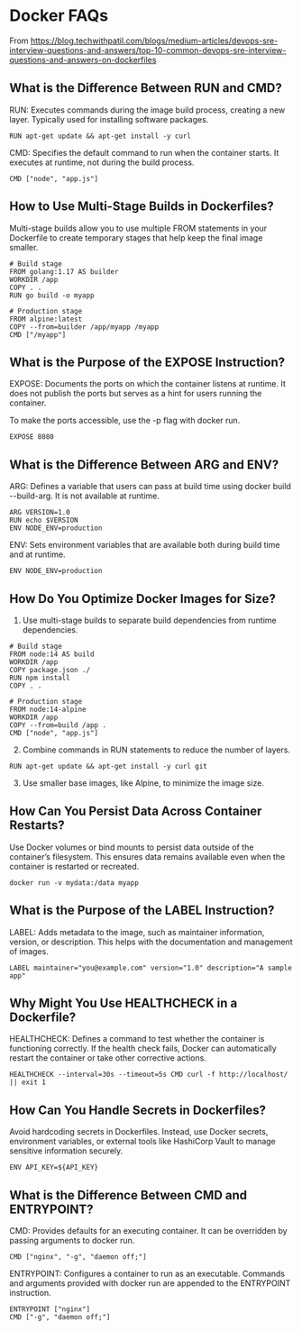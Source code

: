 # Docker FAQs

From https://blog.techwithpatil.com/blogs/medium-articles/devops-sre-interview-questions-and-answers/top-10-common-devops-sre-interview-questions-and-answers-on-dockerfiles


## What is the Difference Between RUN and CMD?

RUN: Executes commands during the image build process, creating a new layer. Typically used for installing software packages.

```
RUN apt-get update && apt-get install -y curl
```

CMD: Specifies the default command to run when the container starts. It executes at runtime, not during the build process.

```
CMD ["node", "app.js"]
```

## How to Use Multi-Stage Builds in Dockerfiles?

Multi-stage builds allow you to use multiple FROM statements in your Dockerfile to create temporary stages that help keep the final image smaller.

```
# Build stage
FROM golang:1.17 AS builder
WORKDIR /app
COPY . .
RUN go build -o myapp

# Production stage
FROM alpine:latest
COPY --from=builder /app/myapp /myapp
CMD ["/myapp"]
```

## What is the Purpose of the EXPOSE Instruction?

EXPOSE: Documents the ports on which the container listens at runtime. It does not publish the ports but serves as a hint for users running the container.

To make the ports accessible, use the -p flag with docker run.

```
EXPOSE 8080
```

## What is the Difference Between ARG and ENV?

ARG: Defines a variable that users can pass at build time using docker build --build-arg. It is not available at runtime.

```
ARG VERSION=1.0
RUN echo $VERSION
ENV NODE_ENV=production
```

ENV: Sets environment variables that are available both during build time and at runtime.

```
ENV NODE_ENV=production
```

## How Do You Optimize Docker Images for Size?

1. Use multi-stage builds to separate build dependencies from runtime dependencies.

```
# Build stage
FROM node:14 AS build
WORKDIR /app
COPY package.json ./
RUN npm install
COPY . .

# Production stage
FROM node:14-alpine
WORKDIR /app
COPY --from=build /app .
CMD ["node", "app.js"]
```

2. Combine commands in RUN statements to reduce the number of layers.

```
RUN apt-get update && apt-get install -y curl git
```

3. Use smaller base images, like Alpine, to minimize the image size.

## How Can You Persist Data Across Container Restarts?

Use Docker volumes or bind mounts to persist data outside of the container’s filesystem. This ensures data remains available even when the container is restarted or recreated.

```
docker run -v mydata:/data myapp
```

## What is the Purpose of the LABEL Instruction?

LABEL: Adds metadata to the image, such as maintainer information, version, or description. This helps with the documentation and management of images.

```
LABEL maintainer="you@example.com" version="1.0" description="A sample app"
```

## Why Might You Use HEALTHCHECK in a Dockerfile?

HEALTHCHECK: Defines a command to test whether the container is functioning correctly. If the health check fails, Docker can automatically restart the container or take other corrective actions.

```
HEALTHCHECK --interval=30s --timeout=5s CMD curl -f http://localhost/ || exit 1
```

## How Can You Handle Secrets in Dockerfiles?

Avoid hardcoding secrets in Dockerfiles. Instead, use Docker secrets, environment variables, or external tools like HashiCorp Vault to manage sensitive information securely.

```
ENV API_KEY=${API_KEY}
```

## What is the Difference Between CMD and ENTRYPOINT?

CMD: Provides defaults for an executing container. It can be overridden by passing arguments to docker run.

```
CMD ["nginx", "-g", "daemon off;"]
```

ENTRYPOINT: Configures a container to run as an executable. Commands and arguments provided with docker run are appended to the ENTRYPOINT instruction.

```
ENTRYPOINT ["nginx"]
CMD ["-g", "daemon off;"]
```
